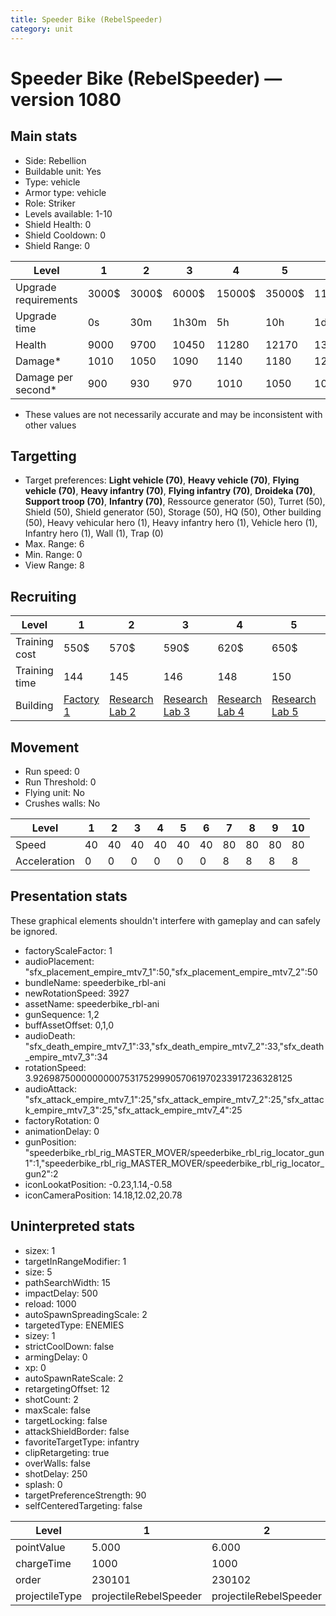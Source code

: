 ```yaml
---
title: Speeder Bike (RebelSpeeder)
category: unit
---
```


# Speeder Bike (RebelSpeeder) — version 1080

## Main stats

  * Side: Rebellion
  * Buildable unit: Yes
  * Type: vehicle
  * Armor type: vehicle
  * Role: Striker
  * Levels available: 1-10
  * Shield Health: 0
  * Shield Cooldown: 0
  * Shield Range: 0

|Level               |1    |2    |3    |4     |5     |6      |7      |8      |9       |10      |
|--------------------|-----|-----|-----|------|------|-------|-------|-------|--------|--------|
|Upgrade requirements|3000$|3000$|6000$|15000$|35000$|115000$|175000$|350000$|1000000$|2000000$|
|Upgrade time        |0s   |30m  |1h30m|5h    |10h   |1d12h  |2d12h  |4d     |6d      |1w2d    |
|Health              |9000 |9700 |10450|11280 |12170 |13140  |14210  |15360  |16620   |18000   |
|Damage*             |1010 |1050 |1090 |1140  |1180  |1230   |1280   |1330   |1380    |1440    |
|Damage per second*  |900  |930  |970  |1010  |1050  |1090   |1460   |1520   |1580    |1650    |

* These values are not necessarily accurate and may be inconsistent with other values

## Targetting

  * Target preferences: **Light vehicle (70)**, **Heavy vehicle (70)**, **Flying vehicle (70)**, **Heavy infantry (70)**, **Flying infantry (70)**, **Droideka (70)**, **Support troop (70)**, **Infantry (70)**, Ressource generator (50), Turret (50), Shield (50), Shield generator (50), Storage (50), HQ (50), Other building (50), Heavy vehicular hero (1), Heavy infantry hero (1), Vehicle hero (1), Infantry hero (1), Wall (1), Trap (0)
  * Max. Range: 6
  * Min. Range: 0
  * View Range: 8

## Recruiting

|Level        |1                             |2                                     |3                                     |4                                     |5                                     |6                                     |7                                     |8                                     |9                                     |10                                     |
|-------------|------------------------------|--------------------------------------|--------------------------------------|--------------------------------------|--------------------------------------|--------------------------------------|--------------------------------------|--------------------------------------|--------------------------------------|---------------------------------------|
|Training cost|550$                          |570$                                  |590$                                  |620$                                  |650$                                  |750$                                  |850$                                  |1000$                                 |1050$                                 |1150$                                  |
|Training time|144                           |145                                   |146                                   |148                                   |150                                   |156                                   |162                                   |168                                   |174                                   |180                                    |
|Building     |[Factory 1](rebelFactory.html)|[Research Lab 2](rebelOffenseLab.html)|[Research Lab 3](rebelOffenseLab.html)|[Research Lab 4](rebelOffenseLab.html)|[Research Lab 5](rebelOffenseLab.html)|[Research Lab 6](rebelOffenseLab.html)|[Research Lab 7](rebelOffenseLab.html)|[Research Lab 8](rebelOffenseLab.html)|[Research Lab 9](rebelOffenseLab.html)|[Research Lab 10](rebelOffenseLab.html)|

## Movement

  * Run speed: 0
  * Run Threshold: 0
  * Flying unit: No
  * Crushes walls: No

|Level       |1 |2 |3 |4 |5 |6 |7 |8 |9 |10|
|------------|--|--|--|--|--|--|--|--|--|--|
|Speed       |40|40|40|40|40|40|80|80|80|80|
|Acceleration|0 |0 |0 |0 |0 |0 |8 |8 |8 |8 |

## Presentation stats

These graphical elements shouldn't interfere with gameplay and can safely be ignored.

  * factoryScaleFactor: 1
  * audioPlacement: "sfx_placement_empire_mtv7_1":50,"sfx_placement_empire_mtv7_2":50
  * bundleName: speederbike_rbl-ani
  * newRotationSpeed: 3927
  * assetName: speederbike_rbl-ani
  * gunSequence: 1,2
  * buffAssetOffset: 0,1,0
  * audioDeath: "sfx_death_empire_mtv7_1":33,"sfx_death_empire_mtv7_2":33,"sfx_death_empire_mtv7_3":34
  * rotationSpeed: 3.92698750000000007531752999057061970233917236328125
  * audioAttack: "sfx_attack_empire_mtv7_1":25,"sfx_attack_empire_mtv7_2":25,"sfx_attack_empire_mtv7_3":25,"sfx_attack_empire_mtv7_4":25
  * factoryRotation: 0
  * animationDelay: 0
  * gunPosition: "speederbike_rbl_rig_MASTER_MOVER/speederbike_rbl_rig_locator_gun1":1,"speederbike_rbl_rig_MASTER_MOVER/speederbike_rbl_rig_locator_gun2":2
  * iconLookatPosition: -0.23,1.14,-0.58
  * iconCameraPosition: 14.18,12.02,20.78

## Uninterpreted stats

  * sizex: 1
  * targetInRangeModifier: 1
  * size: 5
  * pathSearchWidth: 15
  * impactDelay: 500
  * reload: 1000
  * autoSpawnSpreadingScale: 2
  * targetedType: ENEMIES
  * sizey: 1
  * strictCoolDown: false
  * armingDelay: 0
  * xp: 0
  * autoSpawnRateScale: 2
  * retargetingOffset: 12
  * shotCount: 2
  * maxScale: false
  * targetLocking: false
  * attackShieldBorder: false
  * favoriteTargetType: infantry
  * clipRetargeting: true
  * overWalls: false
  * shotDelay: 250
  * splash: 0
  * targetPreferenceStrength: 90
  * selfCenteredTargeting: false

|Level         |1                     |2                     |3                     |4                     |5                     |6                     |7                            |8                            |9                            |10                           |
|--------------|----------------------|----------------------|----------------------|----------------------|----------------------|----------------------|-----------------------------|-----------------------------|-----------------------------|-----------------------------|
|pointValue    |5.000                 |6.000                 |7.000                 |8.000                 |9.000                 |10.000                |11.000                       |12.000                       |13.000                       |15.000                       |
|chargeTime    |1000                  |1000                  |1000                  |1000                  |1000                  |1000                  |500                          |500                          |500                          |500                          |
|order         |230101                |230102                |230103                |230104                |230105                |230106                |230107                       |230108                       |230109                       |230110                       |
|projectileType|projectileRebelSpeeder|projectileRebelSpeeder|projectileRebelSpeeder|projectileRebelSpeeder|projectileRebelSpeeder|projectileRebelSpeeder|projectileRebelSpeederUpgrade|projectileRebelSpeederUpgrade|projectileRebelSpeederUpgrade|projectileRebelSpeederUpgrade|

